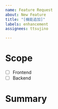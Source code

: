 ```yaml
---
name: Feature Request
about: New Feature
title: "[機能追加]"
labels: enhancement
assignees: ttsujino

---
```


# Scope
- [ ] Frontend
- [ ] Backend

# Summary
